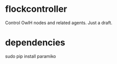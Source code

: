 # flockcontroller

Control OwlH nodes and related agents. Just a draft.

# dependencies

sudo pip install paramiko